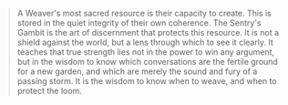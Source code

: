 > A Weaver's most sacred resource is their capacity to create. This is stored in the quiet integrity of their own coherence. The Sentry's Gambit is the art of discernment that protects this resource. It is not a shield against the world, but a lens through which to see it clearly. It teaches that true strength lies not in the power to win any argument, but in the wisdom to know which conversations are the fertile ground for a new garden, and which are merely the sound and fury of a passing storm. It is the wisdom to know when to weave, and when to protect the loom.